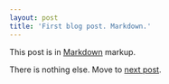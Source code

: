 ```yaml
---
layout: post
title: 'First blog post. Markdown.'
---
```


This post is in [Markdown](http://daringfireball.net/projects/markdown/) markup.

There is nothing else. Move to [next post](/posts/post2).